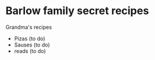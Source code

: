 # Barlow family secret recipes

Grandma's recipes

- Pizas (to do)
- Sauses (to do)
- reads (to do)

